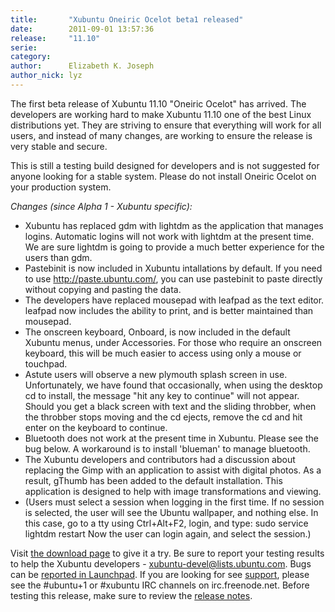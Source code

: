 ```yaml
---
title:       "Xubuntu Oneiric Ocelot beta1 released"
date:        2011-09-01 13:57:36
release:     "11.10"
serie:       
category:    
author:      Elizabeth K. Joseph
author_nick: lyz
---
```


The first beta release of Xubuntu 11.10 "Oneiric Ocelot" has arrived. The developers are working hard to make Xubuntu 11.10 one of the best Linux distributions yet. They are striving to ensure that everything will work for all users, and instead of many changes, are working to ensure the release is very stable and secure.

This is still a testing build designed for developers and is not suggested for anyone looking for a stable system. Please do not install Oneiric Ocelot on your production system.

*Changes (since Alpha 1 - Xubuntu specific):*

- Xubuntu has replaced gdm with lightdm as the application that manages logins. Automatic logins will not work with lightdm at the present time. We are sure lightdm is going to provide a much better experience for the users than gdm.
- Pastebinit is now included in Xubuntu intallations by default. If you need to use http://paste.ubuntu.com/, you can use pastebinit to paste directly without copying and pasting the data.
- The developers have replaced mousepad with leafpad as the text editor. leafpad now includes the ability to print, and is better maintained than mousepad.
- The onscreen keyboard, Onboard, is now included in the default Xubuntu menus, under Accessories. For those who require an onscreen keyboard, this will be much easier to access using only a mouse or touchpad.
- Astute users will observe a new plymouth splash screen in use. Unfortunately, we have found that occasionally, when using the desktop cd to install, the message "hit any key to continue" will not appear. Should you get a black screen with text and the sliding throbber, when the throbber stops moving and the cd ejects, remove the cd and hit enter on the keyboard to continue.
- Bluetooth does not work at the present time in Xubuntu. Please see the bug below. A workaround is to install 'blueman' to manage bluetooth.
- The Xubuntu developers and contributors had a discussion about replacing the Gimp with an application to assist with digital photos. As a result, gThumb has been added to the default installation. This application is designed to help with image transformations and viewing.
- (Users must select a session when logging in the first time. If no session is selected, the user will see the Ubuntu wallpaper, and nothing else. In this case, go to a tty using Ctrl+Alt+F2, login, and type: sudo service lightdm restart Now the user can login again, and select the session.)

Visit [the download page](http://cdimage.ubuntu.com/xubuntu/releases/11.10/beta-1/) to give it a try. Be sure to report your testing results to help the Xubuntu developers - xubuntu-devel@lists.ubuntu.com. Bugs can be [reported in Launchpad](https://launchpad.net/ubuntu/+filebug/). If you are looking for see [support](http://xubuntu.org/help), please see the #ubuntu+1 or #xubuntu IRC channels on irc.freenode.net. Before testing this release, make sure to review the [release notes](https://wiki.ubuntu.com/OneiricOcelot/TechnicalOverview).
